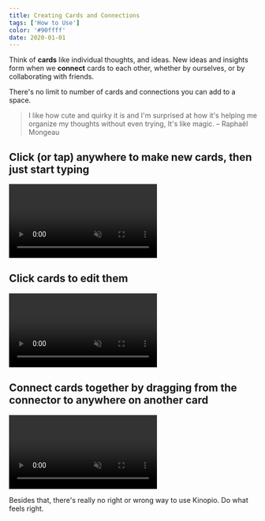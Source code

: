 ```yaml
---
title: Creating Cards and Connections
tags: ['How to Use']
color: '#90ffff'
date: 2020-01-01
---
```


Think of **cards** like individual thoughts, and ideas. New ideas and insights form when we **connect** cards to each other, whether by ourselves, or by collaborating with friends.

There's no limit to number of cards and connections you can add to a space.

> I like how cute and quirky it is and I'm surprised at how it's helping me organize my thoughts without even trying, It's like magic. – Raphaël Mongeau

## Click (or tap) anywhere to make new cards, then just start typing

<video autoplay loop muted playsinline>
  <source src="/assets/posts/create-cards.mp4">
</video>

## Click cards to edit them

<video autoplay loop muted playsinline>
  <source src="/assets/posts/edit-card.mp4">
</video>

## Connect cards together by dragging from the connector to anywhere on another card

<video autoplay loop muted playsinline>
  <source src="https://kinopio-updates.s3.us-east-1.amazonaws.com/connect-cards2.mp4">
</video>

Besides that, there's really no right or wrong way to use Kinopio. Do what feels right.
